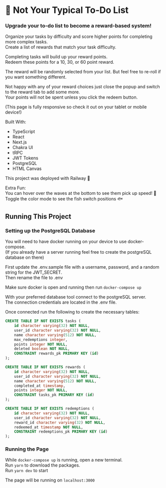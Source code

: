 # 🐳 Not Your Typical To-Do List

### Upgrade your to-do list to become a reward-based system!

Organize your tasks by difficulty and score higher points for completing more complex tasks.\
Create a list of rewards that match your task difficulty.

Completing tasks will build up your reward points.\
Redeem these points for a 10, 30, or 60 point reward.

The reward will be randomly selected from your list. But feel free to re-roll if you want something different.

Not happy with any of your reward choices just close the popup and switch to the reward tab to add some more.\
Your points will not be spent unless you click the redeem button.

(This page is fully responsive so check it out on your tablet or mobile device!)

Built With:

- TypeScript
- React
- Next.js
- Chakra UI
- tRPC
- JWT Tokens
- PostgreSQL
- HTML Canvas

This project was deployed with Railway 🚂

Extra Fun:\
You can hover over the waves at the bottom to see them pick up speed! 🌊\
Toggle the color mode to see the fish switch positions 🐟

## Running This Project

### Setting up the PostgreSQL Database

You will need to have docker running on your device to use docker-compose.\
(If you already have a server running feel free to create the postgreSQL database on there)

First update the .env.sample file with a username, password, and a random string for the JWT_SECRET.\
Then rename the file to .env

Make sure docker is open and running then run `docker-compose up`

With your preferred database tool connect to the postgreSQL server.\
The connection credentials are located in the .env file.

Once connected run the following to create the necessary tables:

```sql
CREATE TABLE IF NOT EXISTS tasks (
	id character varying(32) NOT NULL,
	user_id character varying(32) NOT NULL,
	name character varying(512) NOT NULL,
	max_redemptions integer,
	points integer NOT NULL,
	deleted boolean NOT NULL,
	CONSTRAINT rewards_pk PRIMARY KEY (id)
);

CREATE TABLE IF NOT EXISTS rewards (
	id character varying(32) NOT NULL,
	user_id character varying(32) NOT NULL,
	name character varying(512) NOT NULL,
	completed_at timestamp,
	points integer NOT NULL,
	CONSTRAINT tasks_pk PRIMARY KEY (id)
);

CREATE TABLE IF NOT EXISTS redemptions (
	id character varying(32) NOT NULL,
	user_id character varying(32) NOT NULL,
	reward_id character varying(32) NOT NULL,
	redeemed_at timestamp NOT NULL,
	CONSTRAINT redemptions_pk PRIMARY KEY (id)
);
```

### Running the Page

While `docker-compose up` is running, open a new terminal.\
Run `yarn` to download the packages.\
Run `yarn dev` to start

The page will be running on `localhost:3000`
